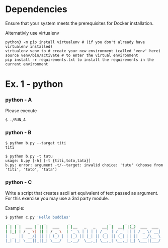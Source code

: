 # Dependencies

Ensure that your system meets the prerequisites for Docker installation.

Alternativly use virtualenv

```
python3 -m pip install virtualenv # (if you don't already have virtualenv installed)
virtualenv venv to # create your new environment (called 'venv' here)
source venv/bin/activate # to enter the virtual environment
pip install -r requirements.txt to install the requirements in the current environment
```

# Ex. 1 - python

### python - A

Please execute

```
$ ./RUN_A
```

### python - B

```
$ python b.py --target titi
titi

$ python b.py -t tutu
usage: b.py [-h] [-t {titi,toto,tata}]
b.py: error: argument -t/--target: invalid choice: 'tutu' (choose from 'titi', 'toto', 'tata')
```

### python - C

Write a script that creates ascii art equivalent of text passed as argument.
For this exercise you may use a 3rd party module.

Example:

```bash
$ python c.py 'Hello buddies'
 _   _        _  _          _                 _      _  _
| | | |  ___ | || |  ___   | |__   _   _   __| |  __| |(_)  ___  ___
| |_| | / _ \| || | / _ \  | '_ \ | | | | / _` | / _` || | / _ \/ __|
|  _  ||  __/| || || (_) | | |_) || |_| || (_| || (_| || ||  __/\__ \
|_| |_| \___||_||_| \___/  |_.__/  \__,_| \__,_| \__,_||_| \___||___/

```

